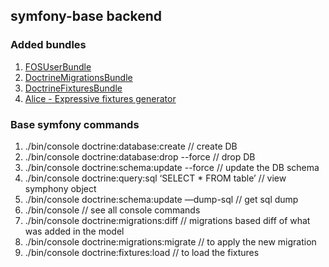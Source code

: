## symfony-base backend

### Added bundles
1. [FOSUserBundle](https://github.com/FriendsOfSymfony/FOSUserBundle)
2. [DoctrineMigrationsBundle](http://symfony.com/doc/current/bundles/DoctrineMigrationsBundle/index.html)
3. [DoctrineFixturesBundle](http://symfony.com/doc/current/bundles/DoctrineFixturesBundle/index.html)
4. [Alice - Expressive fixtures generator](https://github.com/nelmio/alice)

### Base symfony commands
1. ./bin/console doctrine:database:create // create DB
2. ./bin/console doctrine:database:drop --force // drop DB
3. ./bin/console doctrine:schema:update --force  // update the DB schema
4. ./bin/console doctrine:query:sql ‘SELECT * FROM table’  // view symphony object
5. ./bin/console doctrine:schema:update —dump-sql  // get sql dump
6. ./bin/console  // see all console commands
7. ./bin/console doctrine:migrations:diff // migrations based diff of what was added in the model
8. ./bin/console doctrine:migrations:migrate // to apply the new migration
9. ./bin/console doctrine:fixtures:load // to load the fixtures